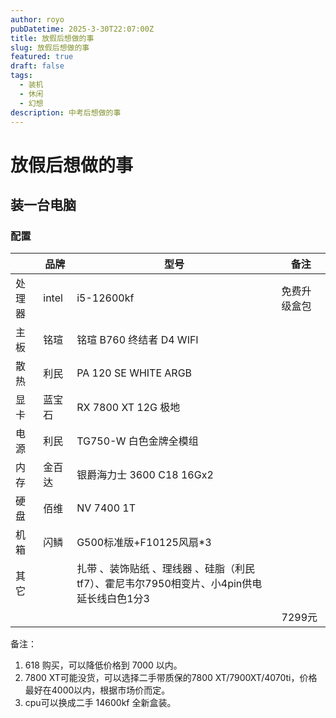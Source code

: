 ```yaml
---
author: royo
pubDatetime: 2025-3-30T22:07:00Z
title: 放假后想做的事
slug: 放假后想做的事
featured: true
draft: false
tags:
  - 装机
  - 休闲 
  - 幻想
description: 中考后想做的事  
---
```


# 放假后想做的事

## 装一台电脑

### 配置

|        | 品牌   | 型号                                                         | 备注         |
| ------ | ------ | ------------------------------------------------------------ | ------------ |
| 处理器 | intel  | i5-12600kf                                                   | 免费升级盒包 |
| 主板   | 铭瑄   | 铭瑄 B760 终结者 D4 WIFI                                     |              |
| 散热   | 利民   | PA 120 SE WHITE ARGB                                         |              |
| 显卡   | 蓝宝石 | RX 7800 XT 12G 极地                                          |              |
| 电源   | 利民   | TG750-W 白色金牌全模组                                       |              |
| 内存   | 金百达 | 银爵海力士 3600 C18 16Gx2                                    |              |
| 硬盘   | 佰维   | NV 7400 1T                                                   |              |
| 机箱   | 闪鳞   | G500标准版+F10125风扇*3                                      |              |
| 其它   |        | 扎带 、装饰贴纸 、理线器  、硅脂（利民tf7）、霍尼韦尔7950相变片、小4pin供电延长线白色1分3 |              |
|        |        |                                                              | 7299元       |

备注：

1. 618 购买，可以降低价格到 7000 以内。
2. 7800 XT可能没货，可以选择二手带质保的7800 XT/7900XT/4070ti，价格最好在4000以内，根据市场价而定。
3. cpu可以换成二手 14600kf 全新盒装。

